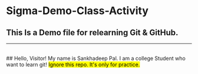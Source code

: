 # Sigma-Demo-Class-Activity
This Is a Demo file for relearning Git &amp; GitHub.
<br>
---
---
<br>
## Hello, Visitor!
My name is Sankhadeep Pal. I am a college Student who want to learn git!
<mark>Ignore this repo. It's only for practice.</mark>
